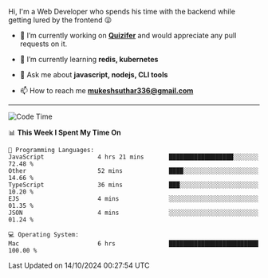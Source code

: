 Hi, I'm a Web Developer who spends his time with the backend while getting lured by the frontend 😜

- 🔭 I’m currently working on **[Quizifer](https://github.com/SutharMukesh/Quizifer/)** and would appreciate any pull requests on it.

- 🌱 I’m currently learning **redis, kubernetes**

- 💬 Ask me about **javascript, nodejs, CLI tools**

- 📫 How to reach me **mukeshsuthar336@gmail.com**

---
<!--START_SECTION:waka-->
![Code Time](http://img.shields.io/badge/Code%20Time-3%2C163%20hrs%2024%20mins-blue)

📊 **This Week I Spent My Time On** 

```text
💬 Programming Languages: 
JavaScript               4 hrs 21 mins       ██████████████████░░░░░░░   72.48 % 
Other                    52 mins             ████░░░░░░░░░░░░░░░░░░░░░   14.66 % 
TypeScript               36 mins             ███░░░░░░░░░░░░░░░░░░░░░░   10.20 % 
EJS                      4 mins              ░░░░░░░░░░░░░░░░░░░░░░░░░   01.35 % 
JSON                     4 mins              ░░░░░░░░░░░░░░░░░░░░░░░░░   01.24 % 

💻 Operating System: 
Mac                      6 hrs               █████████████████████████   100.00 % 
```


 Last Updated on 14/10/2024 00:27:54 UTC
<!--END_SECTION:waka-->
